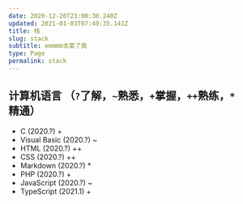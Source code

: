 ```yaml
---
date: 2020-12-26T23:00:30.240Z
updated: 2021-01-03T07:49:35.141Z
title: 栈
slug: stack
subtitle: emmmm太菜了我
type: Page
permalink: stack
---
```



## 计算机语言 （`?`了解，`~`熟悉，`+`掌握，`++`熟练，`*`精通）

- C (2020.?) +
- Visual Basic (2020.?) ~
- HTML (2020.?) ++
- CSS (2020.?) ++
- Markdown (2020.?) *
- PHP (2020.?) +
- JavaScript (2020.?) ~
- TypeScript (2021.1) +